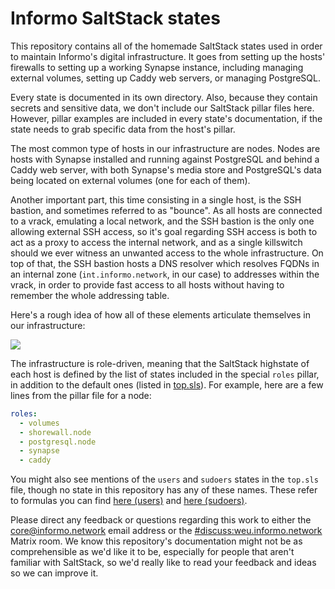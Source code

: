 # Informo SaltStack states

This repository contains all of the homemade SaltStack states used in order to maintain Informo's digital infrastructure. It goes from setting up the hosts' firewalls to setting up a working Synapse instance, including managing external volumes, setting up Caddy web servers, or managing PostgreSQL.

Every state is documented in its own directory. Also, because they contain secrets and sensitive data, we don't include our SaltStack pillar files here. However, pillar examples are included in every state's documentation, if the state needs to grab specific data from the host's pillar.

The most common type of hosts in our infrastructure are nodes. Nodes are hosts with Synapse installed and running against PostgreSQL and behind a Caddy web server, with both Synapse's media store and PostgreSQL's data being located on external volumes (one for each of them).

Another important part, this time consisting in a single host, is the SSH bastion, and sometimes referred to as "bounce". As all hosts are connected to a vrack, emulating a local network, and the SSH bastion is the only one allowing external SSH access, so it's goal regarding SSH access is both to act as a proxy to access the internal network, and as a single killswitch should we ever witness an unwanted access to the whole infrastructure. On top of that, the SSH bastion hosts a DNS resolver which resolves FQDNs in an internal zone (`int.informo.network`, in our case) to addresses within the vrack, in order to provide fast access to all hosts without having to remember the whole addressing table.

Here's a rough idea of how all of these elements articulate themselves in our infrastructure:

![](https://user-images.githubusercontent.com/34184120/43662966-fc8dab54-9767-11e8-8f9e-7e21fef65fa8.png)

The infrastructure is role-driven, meaning that the SaltStack highstate of each host is defined by the list of states included in the special `roles` pillar, in addition to the default ones (listed in [top.sls](/top.sls)). For example, here are a few lines from the pillar file for a node:

```yaml
roles:
  - volumes
  - shorewall.node
  - postgresql.node
  - synapse
  - caddy
```

You might also see mentions of the `users` and `sudoers` states in the `top.sls` file, though no state in this repository has any of these names. These refer to formulas you can find [here (users)](https://github.com/saltstack-formulas/users-formula) and [here (sudoers)](https://github.com/saltstack-formulas/sudoers-formula).

Please direct any feedback or questions regarding this work to either the <core@informo.network> email address or the [#discuss:weu.informo.network](https://matrix.to/#/#discuss:weu.informo.network) Matrix room. We know this repository's documentation might not be as comprehensible as we'd like it to be, especially for people that aren't familiar with SaltStack, so we'd really like to read your feedback and ideas so we can improve it.
